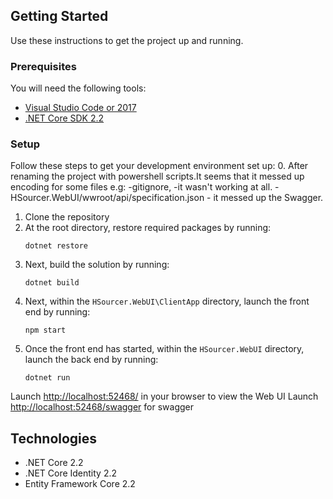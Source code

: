 
## Getting Started
Use these instructions to get the project up and running.

### Prerequisites
You will need the following tools:

* [Visual Studio Code or 2017](https://www.visualstudio.com/downloads/)
* [.NET Core SDK 2.2](https://www.microsoft.com/net/download/dotnet-core/2.2)

### Setup
Follow these steps to get your development environment set up:
  0. After renaming the project with powershell scripts.It seems that it messed up encoding for some files e.g:
	-gitignore, -it wasn't working at all.
	-HSourcer.WebUI/wwroot/api/specification.json - it messed up the Swagger.

  1. Clone the repository
  2. At the root directory, restore required packages by running:
     ```
     dotnet restore
     ```
  3. Next, build the solution by running:
     ```
     dotnet build
     ```
  4. Next, within the `HSourcer.WebUI\ClientApp` directory, launch the front end by running:
     ```
     npm start
     ```
  5. Once the front end has started, within the `HSourcer.WebUI` directory, launch the back end by running:
     ```
     dotnet run
     ```
  Launch [http://localhost:52468/](http://localhost:52468/) in your browser to view the Web UI
  Launch [http://localhost:52468/swagger](http://localhost:52468/api) for swagger
  
## Technologies
* .NET Core 2.2
* .NET Core Identity 2.2
* Entity Framework Core 2.2
